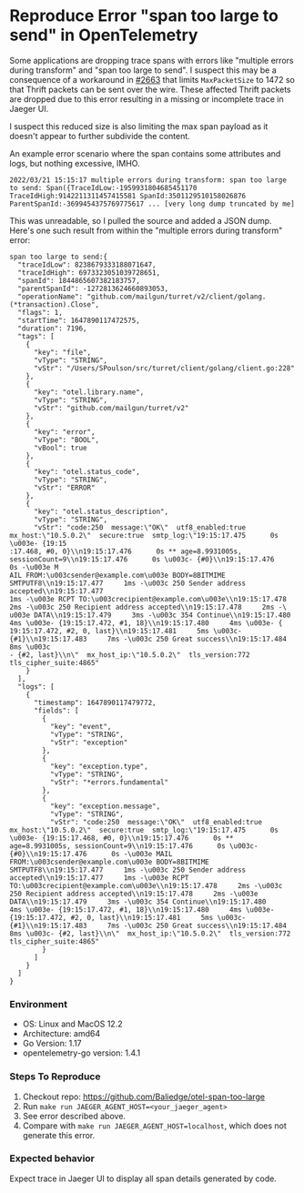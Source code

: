 # Reproduce Error "span too large to send" in OpenTelemetry
Some applications are dropping trace spans with errors like "multiple errors
during transform" and "span too large to send".  I suspect this may be a
consequence of a workaround in
[#2663](https://github.com/open-telemetry/opentelemetry-go/issues/2663) that
limits `MaxPacketSize` to 1472 so that Thrift packets can be sent over the
wire.  These affected Thrift packets are dropped due to this error resulting in
a missing or incomplete trace in Jaeger UI.

I suspect this reduced size is also limiting the max span payload as it doesn't
appear to further subdivide the content.

An example error scenario where the span contains some attributes and logs, but
nothing excessive, IMHO.

```
2022/03/21 15:15:17 multiple errors during transform: span too large to send: Span({TraceIdLow:-1959931804685451170 TraceIdHigh:9142211311457415581 SpanId:3501129510158026876 ParentSpanId:-3699454375769775617 ... [very long dump truncated by me]
```

This was unreadable, so I pulled the source and added a JSON dump.  Here's one such result from within the "multiple errors during transform" error:
```
span too large to send:{
  "traceIdLow": 8238679333188071647,
  "traceIdHigh": 6973323051039728651,
  "spanId": 1844865607382183757,
  "parentSpanId": -1272813624660893053,
  "operationName": "github.com/mailgun/turret/v2/client/golang.(*transaction).Close",
  "flags": 1,
  "startTime": 1647890117472575,
  "duration": 7196,
  "tags": [
    {
      "key": "file",
      "vType": "STRING",
      "vStr": "/Users/SPoulson/src/turret/client/golang/client.go:228"
    },
    {
      "key": "otel.library.name",
      "vType": "STRING",
      "vStr": "github.com/mailgun/turret/v2"
    },
    {
      "key": "error",
      "vType": "BOOL",
      "vBool": true
    },
    {
      "key": "otel.status_code",
      "vType": "STRING",
      "vStr": "ERROR"
    },
    {
      "key": "otel.status_description",
      "vType": "STRING",
      "vStr": "code:250  message:\"OK\"  utf8_enabled:true  mx_host:\"10.5.0.2\"  secure:true  smtp_log:\"19:15:17.475      0s \u003e- {19:15
:17.468, #0, 0}\\n19:15:17.476      0s ** age=8.9931005s, sessionCount=9\\n19:15:17.476      0s \u003c- {#0}\\n19:15:17.476      0s -\u003e M
AIL FROM:\u003csender@example.com\u003e BODY=8BITMIME SMTPUTF8\\n19:15:17.477     1ms -\u003c 250 Sender address accepted\\n19:15:17.477
1ms -\u003e RCPT TO:\u003crecipient@example.com\u003e\\n19:15:17.478     2ms -\u003c 250 Recipient address accepted\\n19:15:17.478     2ms -\
u003e DATA\\n19:15:17.479     3ms -\u003c 354 Continue\\n19:15:17.480     4ms \u003e- {19:15:17.472, #1, 18}\\n19:15:17.480     4ms \u003e- {
19:15:17.472, #2, 0, last}\\n19:15:17.481     5ms \u003c- {#1}\\n19:15:17.483     7ms -\u003c 250 Great success\\n19:15:17.484     8ms \u003c
- {#2, last}\\n\"  mx_host_ip:\"10.5.0.2\"  tls_version:772  tls_cipher_suite:4865"
    }
  ],
  "logs": [
    {
      "timestamp": 1647890117479772,
      "fields": [
        {
          "key": "event",
          "vType": "STRING",
          "vStr": "exception"
        },
        {
          "key": "exception.type",
          "vType": "STRING",
          "vStr": "*errors.fundamental"
        },
        {
          "key": "exception.message",
          "vType": "STRING",
          "vStr": "code:250  message:\"OK\"  utf8_enabled:true  mx_host:\"10.5.0.2\"  secure:true  smtp_log:\"19:15:17.475      0s \u003e- {19:15:17.468, #0, 0}\\n19:15:17.476      0s ** age=8.9931005s, sessionCount=9\\n19:15:17.476      0s \u003c- {#0}\\n19:15:17.476      0s -\u003e MAIL FROM:\u003csender@example.com\u003e BODY=8BITMIME SMTPUTF8\\n19:15:17.477     1ms -\u003c 250 Sender address accepted\\n19:15:17.477     1ms -\u003e RCPT TO:\u003crecipient@example.com\u003e\\n19:15:17.478     2ms -\u003c 250 Recipient address accepted\\n19:15:17.478     2ms -\u003e DATA\\n19:15:17.479     3ms -\u003c 354 Continue\\n19:15:17.480     4ms \u003e- {19:15:17.472, #1, 18}\\n19:15:17.480     4ms \u003e- {19:15:17.472, #2, 0, last}\\n19:15:17.481     5ms \u003c- {#1}\\n19:15:17.483     7ms -\u003c 250 Great success\\n19:15:17.484     8ms \u003c- {#2, last}\\n\"  mx_host_ip:\"10.5.0.2\"  tls_version:772  tls_cipher_suite:4865"
        }
      ]
    }
  ]
}
```

### Environment

- OS: Linux and MacOS 12.2
- Architecture: amd64
- Go Version: 1.17
- opentelemetry-go version: 1.4.1

### Steps To Reproduce

1. Checkout repo: https://github.com/Baliedge/otel-span-too-large
2. Run `make run JAEGER_AGENT_HOST=<your_jaeger_agent>`
3. See error described above.
4. Compare with `make run JAEGER_AGENT_HOST=localhost`, which does not generate this error.

### Expected behavior

Expect trace in Jaeger UI to display all span details generated by code.
